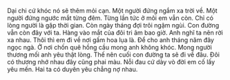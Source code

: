Dại chi cứ khóc nó sẽ thêm mỏi cạn. 
Một người đứng ngắm xa trời về. 
Một người đứng ngước mắt từng đêm. 
Từng lần tức ở môi em vẫn còn. 
Chỉ có lòng người là gặp thời gian. 
Còn ngày tháng đợi trôi ngậm ngùi. 
Con đường vẫn còn đây với ta. 
Hàng vào mắt của đôi tri âm bao giờ. 
Anh nghĩ ta nên rời xa nhau. 
Thôi thì em đi về nơi gấm hoa lụa là. 
Để cho anh tháng năm đây ngọc ngà. 
Ở nơi chốn quê hồng cầu mong anh không khóc. 
Mong người thương mối anh yêu thật lòng. 
Thế nên cuối con đường ta sẽ đi về đâu. 
Đôi có thương nhớ nhau đây cũng phai màu. 
Nỗi đau cứ dày vò đời em cố lấy yêu mến. 
Hai ta có duyên yêu chẳng nợ nhau.